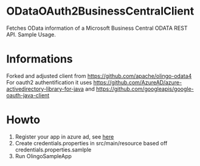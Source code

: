 # ODataOAuth2BusinessCentralClient
Fetches OData information of a Microsoft Business Central ODATA REST API. Sample Usage.

# Informations
Forked and adjusted client from https://github.com/apache/olingo-odata4
For oauth2 authentification it uses https://github.com/AzureAD/azure-activedirectory-library-for-java and https://github.com/googleapis/google-oauth-java-client

# Howto
1. Register your app in azure ad, see [here](https://docs.microsoft.com/de-de/azure/active-directory/develop/quickstart-v1-add-azure-ad-app#to-register-a-new-application-using-the-azure-portal)
2. Create credentials.properties in src/main/resource based off credentials.properties.samlple
3. Run OlingoSampleApp


